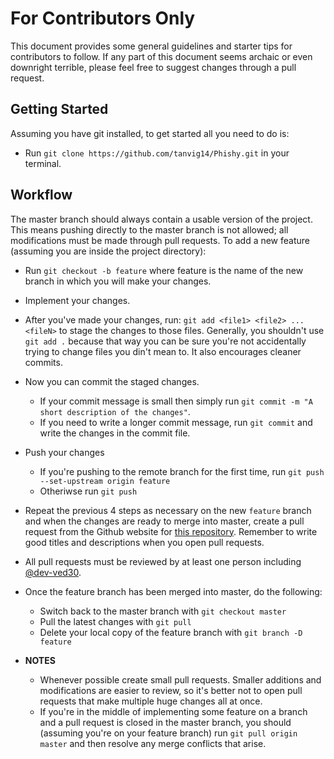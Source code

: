 # For Contributors Only

This document provides some general guidelines and starter tips for contributors to follow. If any part of this document seems archaic or even downright terrible, please feel free to suggest changes through a pull request.

## Getting Started

Assuming you have git installed, to get started all you need to do is:

* Run `git clone https://github.com/tanvig14/Phishy.git` in your terminal.

## Workflow

The master branch should always contain a usable version of the project. This means pushing directly to the master branch is not allowed; all modifications must be made through pull requests.
To add a new feature (assuming you are inside the project directory):

* Run `git checkout -b feature` where feature is the name of the new branch in which you will make your changes.
* Implement your changes.
* After you've made your changes, run: `git add <file1> <file2> ... <fileN>` to stage the changes to those files. Generally, you shouldn't use `git add .` because that way you can be sure you're not accidentally trying to change files you din't mean to. It also encourages cleaner commits.
* Now you can commit the staged changes. 
    * If your commit message is small then simply run `git commit -m "A short description of the changes"`.
    * If you need to write a longer commit message, run `git commit` and write the changes in the commit file.
* Push your changes 
    * If you're pushing to the remote branch for the first time, run `git push --set-upstream origin feature`
    * Otheriwse run `git push`
* Repeat the previous 4 steps as necessary on the new `feature` branch and when the changes are ready to merge into master, create a pull request from the Github website for [this repository](https://github.com/tanvig14/Phishy.git). Remember to write good titles and descriptions when you open pull requests.
* All pull requests must be reviewed by at least one person including [@dev-ved30](https://github.com/dev-ved30).

* Once the feature branch has been merged into master, do the following:
    * Switch back to the master branch with `git checkout master`
    * Pull the latest changes with `git pull`
    * Delete your local copy of the feature branch with `git branch -D feature`

* **NOTES** 
    * Whenever possible create small pull requests. Smaller additions and modifications are easier to review, so it's better not to open pull requests that make multiple huge changes all at once.
    * If you're in the middle of implementing some feature on a branch and a pull request is closed in the master branch,
    you should (assuming you're on your feature branch) run `git pull origin master` and then resolve any merge conflicts that arise.

